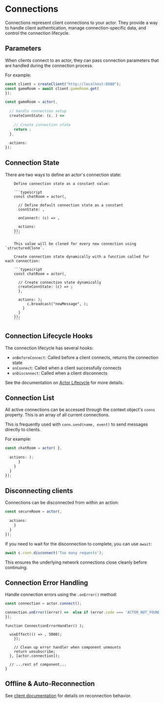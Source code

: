 # Connections

Connections represent client connections to your actor. They provide a way to handle client authentication, manage connection-specific data, and control the connection lifecycle.

## Parameters

When clients connect to an actor, they can pass connection parameters that are handled during the connection process.

For example:

```typescript }
const client = createClient("http://localhost:8080");
const gameRoom = await client.gameRoom.get(
});
```

```typescript }
const gameRoom = actor(,
  
  // Handle connection setup
  createConnState: (c, ) => 
    
    // Create connection state
    return ;
  },
  
  actions: 
});
```

## Connection State

There are two ways to define an actor's connection state:

		Define connection state as a constant value:

		```typescript
		const chatRoom = actor(,
		  
		  // Define default connection state as a constant
		  connState: ,
		  
		  onConnect: (c) => ,
		  
		  actions: 
		});
		```

		This value will be cloned for every new connection using `structuredClone`.

		Create connection state dynamically with a function called for each connection:

		```typescript
		const chatRoom = actor(,
		  
		  // Create connection state dynamically
		  createConnState: (c) => ;
		  },
		  
		  actions: );
		      c.broadcast("newMessage", );
		    }
		  }
		});
		```

## Connection Lifecycle Hooks

The connection lifecycle has several hooks:

- `onBeforeConnect`: Called before a client connects, returns the connection state
- `onConnect`: Called when a client successfully connects
- `onDisconnect`: Called when a client disconnects

See the documentation on [Actor Lifecycle](/docs/actors/lifecycle) for more details.

## Connection List

All active connections can be accessed through the context object's `conns` property. This is an array of all current connections.

This is frequently used with `conn.send(name, event)` to send messages directly to clients.

For example:

```typescript
const chatRoom = actor( },
  
  actions: );
      }
    }
  }
});
```

## Disconnecting clients

Connections can be disconnected from within an action:

```typescript
const secureRoom = actor(,
  
  actions: 
    }
  }
});
```

If you need to wait for the disconnection to complete, you can use `await`:

```typescript
await c.conn.disconnect('Too many requests');
```

This ensures the underlying network connections close cleanly before continuing.

## Connection Error Handling

Handle connection errors using the `.onError()` method:

```typescript }
const connection = actor.connect();

connection.onError((error) =>  else if (error.code === 'ACTOR_NOT_FOUND') 
});
```

```tsx }
function ConnectionErrorHandler() );

  useEffect(() => , 5000);
    });

    // Clean up error handler when component unmounts
    return unsubscribe;
  }, [actor.connection]);

  // ...rest of component...
}
```

## Offline & Auto-Reconnection

See [client documentation](/docs/actors/communicating-between-actors) for details on reconnection behavior.